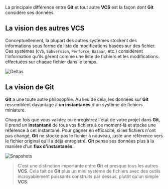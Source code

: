 La principale différence entre **Git** et tout autre **VCS** est la façon
dont **Git** considère ses données.

## La vision des autres VCS
Conceptuellement, la plupart des autres systèmes stockent des informations sous
forme de liste de modifications basées sur des fichier. Ces systèmes (`CVS`,
`Subversion`, `Perforce`, `Bazaar`, etc.) considèrent l'information qu'ils gèrent
comme une liste de fichiers et les modifications effectuées sur chaque fichier
dans le temps.

![Deltas](/devopsteam/courses/git/git_formation_part2/assets/deltas.png)

## La vision de Git
**Git** a une toute autre philosophie. Au lieu de cela, les données sur **Git**
ressemblent davantage à **un instantanés** d'un système de
fichiers miniature.

Chaque fois que vous validez ou enregistrez l'état de votre projet dans **Git**,
il prend un **instantané** de tous vos fichiers à ce moment-là et stocke une
référence à cet instantané. Pour gagner en efficacité, si les fichiers n'ont pas
changé, **Git** ne stocke pas le fichier à nouveau, juste une référence vers le
fichier original qu'il a déjà enregistré. **Git** pense ses données plus à la
manière d'un **flux d'instantanés**.

![Snapshots](/devopsteam/courses/git/git_formation_part2/assets/snapshots.png)


> C'est une distinction importante entre **Git** et presque tous les autres **VCS**.
> Cela fait de **Git** plus un mini système de fichiers avec des outils
> incroyablement puissants construits par dessus, plutôt qu'un simple **VCS**.
